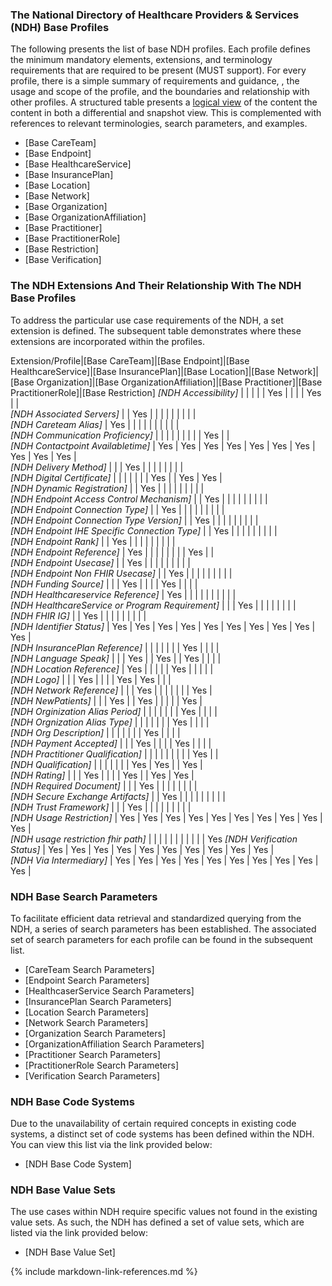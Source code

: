 ### The National Directory of Healthcare Providers & Services (NDH) Base Profiles
The following presents the list of base NDH profiles. Each profile defines the minimum mandatory elements, extensions, and terminology requirements that are required to be present (MUST support). For every profile, there is a simple summary of  requirements and guidance, , the usage and scope of the profile, and the boundaries and relationship with other profiles. A structured table presents a [logical view](https://hl7.org/fhir/R4/formats.html#table) of the content the content in both a differential and snapshot view. This is complemented with references to relevant terminologies, search parameters, and examples.

* [Base CareTeam]
* [Base Endpoint]
* [Base HealthcareService]
* [Base InsurancePlan]
* [Base Location]
* [Base Network]
* [Base Organization]
* [Base OrganizationAffiliation]
* [Base Practitioner]
* [Base PractitionerRole]
* [Base Restriction]
* [Base Verification]

### The NDH Extensions And Their Relationship With The NDH Base Profiles
To address the particular use case requirements of the NDH, a set extension is defined. The subsequent table demonstrates where these extensions are incorporated within the profiles.
<style>
    th{border: solid 2px lightgrey;}
    td{border: solid 2px lightgrey;}
</style>

Extension/Profile|[Base CareTeam]|[Base Endpoint]|[Base HealthcareService]|[Base InsurancePlan]|[Base Location]|[Base Network]|[Base Organization]|[Base OrganizationAffiliation]|[Base Practitioner]|[Base PractitionerRole]|[Base Restriction]
*[NDH Accessibility]*                            |     |     |     |     | Yes |     |     |     | Yes |     |     
*[NDH Associated Servers]*                       |     | Yes |     |     |     |     |     |     |     |     |     
*[NDH Careteam Alias]*                           | Yes |     |     |     |     |     |     |     |     |     |     
*[NDH Communication Proficiency]*                |     |     |     |     |     |     |     |     | Yes |     |     
*[NDH Contactpoint Availabletime]*               | Yes | Yes | Yes | Yes | Yes | Yes | Yes | Yes | Yes | Yes |     
*[NDH Delivery Method]*                          |     |     | Yes |     |     |     |     |     |     |     |     
*[NDH Digital Certificate]*                      |     |     |     |     |     |     | Yes |     | Yes | Yes |     
*[NDH Dynamic Registration]*                     |     | Yes |     |     |     |     |     |     |     |     |     
*[NDH Endpoint Access Control Mechanism]*        |     | Yes |     |     |     |     |     |     |     |     |     
*[NDH Endpoint Connection Type]*                 |     | Yes |     |     |     |     |     |     |     |     |     
*[NDH Endpoint Connection Type Version]*         |     | Yes |     |     |     |     |     |     |     |     |     
*[NDH Endpoint IHE Specific Connection Type]*    |     | Yes |     |     |     |     |     |     |     |     |     
*[NDH Endpoint Rank]*                            |     | Yes |     |     |     |     |     |     |     |     |     
*[NDH Endpoint Reference]*                       | Yes |     |     |     |     |     |     |     | Yes |     |     
*[NDH Endpoint Usecase]*                         |     | Yes |     |     |     |     |     |     |     |     |     
*[NDH Endpoint Non FHIR Usecase]*                |     | Yes |     |     |     |     |     |     |     |     |     
*[NDH Funding Source]*                           |     |     | Yes |     |     |     | Yes |     |     |     |     
*[NDH Healthcareservice Reference]*              | Yes |     |     |     |     |     |     |     |     |     |     
*[NDH HealthcareService or Program Requirement]* |     |     | Yes |     |     |     |     |     |     |     |     
*[NDH FHIR IG]*                                  |     | Yes |     |     |     |     |     |     |     |     |     
*[NDH Identifier Status]*                        | Yes | Yes | Yes | Yes | Yes | Yes | Yes | Yes | Yes | Yes |     
*[NDH InsurancePlan Reference]*                  |     |     |     |     |     |     | Yes |     |     |     |     
*[NDH Language Speak]*                           |     |     | Yes |     | Yes |     | Yes |     |     |     |     
*[NDH Location Reference]*                       | Yes |     |     |     |     | Yes |     |     |     |     |     
*[NDH Logo]*                                     |     |     | Yes |     |     |     | Yes | Yes |     |     |     
*[NDH Network Reference]*                        |     |     | Yes |     |     |     |     |     |     | Yes |     
*[NDH NewPatients]*                              |     |     | Yes |     | Yes |     |     |     |     | Yes |     
*[NDH Orginization Alias Period]*                |     |     |     |     |     |     | Yes |     |     |     |     
*[NDH Orgnization Alias Type]*                   |     |     |     |     |     |     | Yes |     |     |     |     
*[NDH Org Description]*                          |     |     |     |     |     |     | Yes |     |     |     |     
*[NDH Payment Accepted]*                         |     |     | Yes |     |     |     | Yes |     |     |     |     
*[NDH Practitioner Qualification]*               |     |     |     |     |     |     |     |     | Yes |     |     
*[NDH Qualification]*                            |     |     |     |     |     |     | Yes | Yes |     | Yes |     
*[NDH Rating]*                                   |     |     | Yes |     |     |     | Yes |     | Yes | Yes |     
*[NDH Required Document]*                        |     |     | Yes |     |     |     |     |     |     |     |     
*[NDH Secure Exchange Artifacts]*                |     | Yes |     |     |     |     |     |     |     |     |     
*[NDH Trust Framework]* |                        |     | Yes |     |     |     |     |     |     |     |     |     
*[NDH Usage Restriction]*                        | Yes | Yes | Yes | Yes | Yes | Yes | Yes | Yes | Yes | Yes |     
*[NDH usage restriction fhir path]*              |     |     |     |     |     |     |     |     |     |     | Yes 
*[NDH Verification Status]*                      | Yes | Yes | Yes | Yes | Yes | Yes | Yes | Yes | Yes | Yes |     
*[NDH Via Intermediary]*                         | Yes | Yes | Yes | Yes | Yes | Yes | Yes | Yes | Yes | Yes |     


### NDH Base Search Parameters
To facilitate efficient data retrieval and standardized querying from the NDH, a series of search parameters has been established. The associated set of search parameters for each profile can be found in the subsequent list.

* [CareTeam Search Parameters]
* [Endpoint Search Parameters]
* [HealthcaserService Search Parameters]
* [InsurancePlan Search Parameters]
* [Location Search Parameters]
* [Network Search Parameters]
* [Organization Search Parameters]
* [OrganizationAffiliation Search Parameters]
* [Practitioner Search Parameters]
* [PractitionerRole Search Parameters]
* [Verification Search Parameters]

### NDH Base Code Systems
Due to the unavailability of certain required concepts in existing code systems, a distinct set of code systems has been defined within the NDH. You can view this list via the link provided below:
* [NDH Base Code System]


### NDH Base Value Sets
The use cases within NDH require specific values not found in the existing value sets. As such, the NDH has defined a set of value sets, which are listed via the link provided below:
* [NDH Base Value Set]




{% include markdown-link-references.md %}